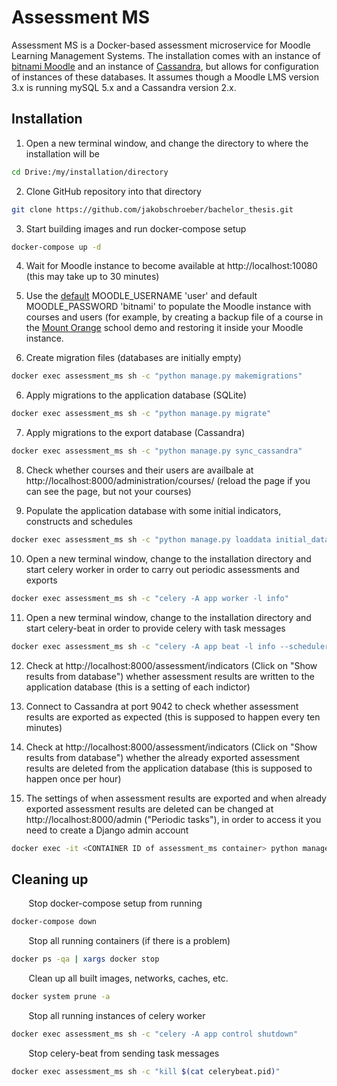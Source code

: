 # Assessment MS

Assessment MS is a Docker-based assessment microservice for Moodle Learning Management Systems. The installation comes with an instance of [bitnami Moodle](https://hub.docker.com/r/bitnami/moodle/) and an instance of [Cassandra](https://hub.docker.com/_/cassandra), but allows for configuration of instances of these databases. It assumes though a Moodle LMS version 3.x is running mySQL 5.x and a Cassandra version 2.x.

## Installation

1. Open a new terminal window, and change the directory to where the installation will be

```bash
cd Drive:/my/installation/directory
```

2. Clone GitHub repository into that directory

```bash
git clone https://github.com/jakobschroeber/bachelor_thesis.git
```

3. Start building images and run docker-compose setup

```bash
docker-compose up -d
```

4. Wait for Moodle instance to become available at http://localhost:10080 (this may take up to 30 minutes)

5. Use the [default](https://hub.docker.com/r/bitnami/moodle/) MOODLE_USERNAME 'user' and default MOODLE_PASSWORD 'bitnami' to populate the Moodle instance with courses and users (for example, by creating a backup file of a course in the [Mount Orange](https://school.moodledemo.net/) school demo and restoring it inside your Moodle instance.

6. Create migration files (databases are initially empty)

```bash
docker exec assessment_ms sh -c "python manage.py makemigrations"
```

6. Apply migrations to the application database (SQLite)

```bash
docker exec assessment_ms sh -c "python manage.py migrate"
```

7. Apply migrations to the export database (Cassandra)

```bash
docker exec assessment_ms sh -c "python manage.py sync_cassandra"
```

8. Check whether courses and their users are availbale at http://localhost:8000/administration/courses/ (reload the page if you can see the page, but not your courses)

9. Populate the application database with some initial indicators, constructs and schedules

```bash
docker exec assessment_ms sh -c "python manage.py loaddata initial_data.json"
```

10. Open a new terminal window, change to the installation directory and start celery worker in order to carry out periodic assessments and exports

```bash
docker exec assessment_ms sh -c "celery -A app worker -l info"
```

11. Open a new terminal window, change to the installation directory and start celery-beat in order to provide celery with task messages

```bash
docker exec assessment_ms sh -c "celery -A app beat -l info --scheduler django_celery_beat.schedulers:DatabaseScheduler"
```

12. Check at http://localhost:8000/assessment/indicators (Click on "Show results from database") whether assessment results are written to the application database (this is a setting of each indictor)

13. Connect to Cassandra at port 9042 to check whether assessment results are exported as expected (this is supposed to happen every ten minutes)

14. Check at http://localhost:8000/assessment/indicators (Click on "Show results from database") whether the already exported assessment results are deleted from the application database (this is supposed to happen once per hour)

15. The settings of when assessment results are exported and when already exported assessment results are deleted can be changed at http://localhost:8000/admin ("Periodic tasks"), in order to access it you need to create a Django admin account

```bash
docker exec -it <CONTAINER ID of assessment_ms container> python manage.py createsuperuser
```


## Cleaning up

&nbsp;&nbsp;&nbsp;&nbsp;&nbsp;&nbsp;&nbsp;Stop docker-compose setup from running

```bash
docker-compose down
```

&nbsp;&nbsp;&nbsp;&nbsp;&nbsp;&nbsp;&nbsp;Stop all running containers (if there is a problem)

```bash
docker ps -qa | xargs docker stop
```

&nbsp;&nbsp;&nbsp;&nbsp;&nbsp;&nbsp;&nbsp;Clean up all built images, networks, caches, etc.

```bash
docker system prune -a
```

&nbsp;&nbsp;&nbsp;&nbsp;&nbsp;&nbsp;&nbsp;Stop all running instances of celery worker

```bash
docker exec assessment_ms sh -c "celery -A app control shutdown"
```

&nbsp;&nbsp;&nbsp;&nbsp;&nbsp;&nbsp;&nbsp;Stop celery-beat from sending task messages

```bash
docker exec assessment_ms sh -c "kill $(cat celerybeat.pid)"
```


